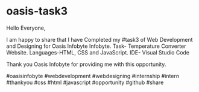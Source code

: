 # oasis-task3
Hello Everyone,

I am happy to share that I have Completed my #task3  of Web Development and Designing for Oasis Infobyte Infobyte.
Task- Temperature Converter Website.
Languages-HTML, CSS and JavaScript.
IDE- Visual Studio Code


Thank you Oasis Infobyte for providing me with this opportunity.

#oasisinfobyte #webdevelopment #webdesigning #internship #intern #thankyou #css #html #javascript #opportunity #github #share

